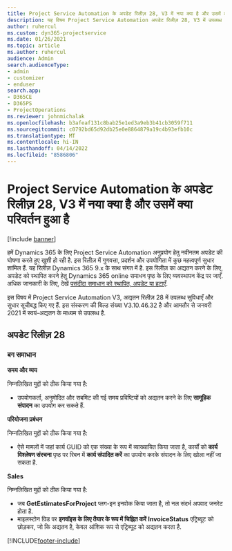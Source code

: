 ```yaml
---
title: Project Service Automation के अपडेट रिलीज़ 28, V3 में नया क्या है और उसमें क्या परिवर्तन हुआ है
description: यह विषय Project Service Automation अपडेट रिलीज़ 28, V3 में उपलब्ध सुविधाओं और सुधारों को सूचीबद्ध करता है.
author: ruhercul
ms.custom: dyn365-projectservice
ms.date: 01/26/2021
ms.topic: article
ms.author: ruhercul
audience: Admin
search.audienceType:
- admin
- customizer
- enduser
search.app:
- D365CE
- D365PS
- ProjectOperations
ms.reviewer: johnmichalak
ms.openlocfilehash: b3afeaf131c8bab25e1ed3a9eb3b41cb3059f711
ms.sourcegitcommit: c0792bd65d92db25e0e8864879a19c4b93efb10c
ms.translationtype: MT
ms.contentlocale: hi-IN
ms.lasthandoff: 04/14/2022
ms.locfileid: "8586806"
---
```

# <a name="whats-new-or-changed-in-project-service-automation-update-release-28-v3"></a>Project Service Automation के अपडेट रिलीज़ 28, V3 में नया क्या है और उसमें क्या परिवर्तन हुआ है

[!include [banner](../includes/psa-now-project-operations.md)]

हमें Dynamics 365 के लिए Project Service Automation अनुप्रयोग हेतु नवीनतम अपडेट की घोषणा करते हुए खुशी हो रही है. इस रिलीज़ में गुणवत्ता, प्रदर्शन और उपयोगिता में कुछ महत्वपूर्ण सुधार शामिल हैं. यह रिलीज़ Dynamics 365 9.x के साथ संगत में है. इस रिलीज़ का अद्यतन करने के लिए, अपडेट को स्थापित करने हेतु Dynamics 365 online समाधन पृष्ठ के लिए व्यवस्थापन केंद्र पर जाएँ. अधिक जानकारी के लिए, देखें [पसंदीदा समाधान को स्थापित, अपडेट या हटाएँ](/power-platform/admin/install-remove-preferred-solution).

इस विषय में Project Service Automation V3, अद्यतन रिलीज़ 28 में उपलब्ध सुविधाएँ और सुधार सूचीबद्ध किए गए हैं. इस संस्करण की बिल्ड संख्या V3.10.46.32 है और आमतौर से जनवरी 2021 में स्वयं-अद्यतन के माध्यम से उपलब्ध है.

## <a name="update-release-28"></a>अपडेट रिलीज़ 28

### <a name="bug-fixes"></a>बग समाधान

**समय और व्यय**

निम्नलिखित मुद्दों को ठीक किया गया है:

- उपयोगकर्ता, अनुमोदित और सबमिट की गई समय प्रविष्टियों को अद्यतन करने के लिए **सामूहिक संपादन** का उपयोग कर सकते हैं.

**परियोजना प्रबंधन**

निम्नलिखित मुद्दों को ठीक किया गया है:

- ऐसे मामलों में जहां कार्य GUID को एक संख्या के रूप में व्याख्यायित किया जाता है, कार्यों को **कार्य विश्लेषण संरचना** पृष्ठ पर रिबन में **कार्य संपादित करें** का उपयोग करके संपादन के लिए खोला नहीं जा सकता है.

**Sales**

निम्नलिखित मुद्दों को ठीक किया गया है:

- जब **GetEstimatesForProject** प्लग-इन इनवोक किया जाता है, तो नल संदर्भ अपवाद जनरेट होता है.
- माइलस्टोन ग्रिड पर **इनवॉइस के लिए तैयार के रूप में चिह्नित करें** **InvoiceStatus** एट्रिब्यूट को छोड़कर, जो कि अद्यतन है, केवल आंशिक रूप से एट्रिब्यूट को अद्यतन करता है.



[!INCLUDE[footer-include](../includes/footer-banner.md)]
